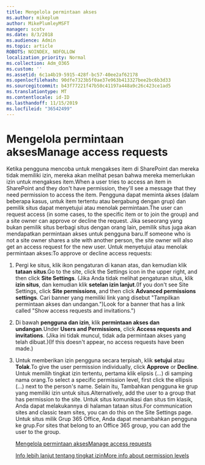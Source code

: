 ```yaml
---
title: Mengelola permintaan akses
ms.author: mikeplum
author: MikePlumleyMSFT
manager: scotv
ms.date: 8/3/2018
ms.audience: Admin
ms.topic: article
ROBOTS: NOINDEX, NOFOLLOW
localization_priority: Normal
ms.collection: Adm_O365
ms.custom: ''
ms.assetid: 6c1a4b19-5915-428f-bc57-40ee2af62178
ms.openlocfilehash: 90dfe7323b5f0ae37e963b413327bee2bc6b3d33
ms.sourcegitcommit: b43f77221f47b50c41197a448a9c26c423ce1ad5
ms.translationtype: MT
ms.contentlocale: id-ID
ms.lasthandoff: 11/15/2019
ms.locfileid: "36542499"
---
```

# <a name="manage-access-requests"></a><span data-ttu-id="e57a8-102">Mengelola permintaan akses</span><span class="sxs-lookup"><span data-stu-id="e57a8-102">Manage access requests</span></span>

<span data-ttu-id="e57a8-103">Ketika pengguna mencoba untuk mengakses item di SharePoint dan mereka tidak memiliki izin, mereka akan melihat pesan bahwa mereka memerlukan izin untuk mengakses item.</span><span class="sxs-lookup"><span data-stu-id="e57a8-103">When a user tries to access an item in SharePoint and they don't have permission, they'll see a message that they need permission to access the item.</span></span> <span data-ttu-id="e57a8-104">Pengguna dapat meminta akses (dalam beberapa kasus, untuk item tertentu atau bergabung dengan grup) dan pemilik situs dapat menyetujui atau menolak permintaan.</span><span class="sxs-lookup"><span data-stu-id="e57a8-104">The user can request access (in some cases, to the specific item or to join the group) and a site owner can approve or decline the request.</span></span> <span data-ttu-id="e57a8-105">Jika seseorang yang bukan pemilik situs berbagi situs dengan orang lain, pemilik situs juga akan mendapatkan permintaan akses untuk pengguna baru.</span><span class="sxs-lookup"><span data-stu-id="e57a8-105">If someone who is not a site owner shares a site with another person, the site owner will also get an access request for the new user.</span></span> <span data-ttu-id="e57a8-106">Untuk menyetujui atau menolak permintaan akses:</span><span class="sxs-lookup"><span data-stu-id="e57a8-106">To approve or decline access requests:</span></span>
  
1. <span data-ttu-id="e57a8-107">Pergi ke situs, klik ikon pengaturan di kanan atas, dan kemudian klik **tataan situs**.</span><span class="sxs-lookup"><span data-stu-id="e57a8-107">Go to the site, click the Settings icon in the upper right, and then click **Site Settings**.</span></span> <span data-ttu-id="e57a8-108">(Jika Anda tidak melihat pengaturan situs, klik **izin situs**, dan kemudian klik **setelan izin lanjut**.</span><span class="sxs-lookup"><span data-stu-id="e57a8-108">(If you don't see Site Settings, click **Site permissions**, and then click **Advanced permissions settings**.</span></span> <span data-ttu-id="e57a8-109">Cari banner yang memiliki link yang disebut "Tampilkan permintaan akses dan undangan.")</span><span class="sxs-lookup"><span data-stu-id="e57a8-109">Look for a banner that has a link called "Show access requests and invitations.")</span></span>
    
2. <span data-ttu-id="e57a8-110">Di bawah **pengguna dan izin**, klik **permintaan akses dan undangan**.</span><span class="sxs-lookup"><span data-stu-id="e57a8-110">Under **Users and Permissions**, click **Access requests and invitations**.</span></span> <span data-ttu-id="e57a8-111">(Jika ini tidak muncul, tidak ada permintaan akses yang telah dibuat.)</span><span class="sxs-lookup"><span data-stu-id="e57a8-111">(If this doesn't appear, no access requests have been made.)</span></span>
    
3. <span data-ttu-id="e57a8-112">Untuk memberikan izin pengguna secara terpisah, klik **setujui** atau **Tolak**.</span><span class="sxs-lookup"><span data-stu-id="e57a8-112">To give the user permission individually, click **Approve** or **Decline**.</span></span> <span data-ttu-id="e57a8-113">Untuk memilih tingkat izin tertentu, pertama klik elipsis (...) di samping nama orang.</span><span class="sxs-lookup"><span data-stu-id="e57a8-113">To select a specific permission level, first click the ellipsis (...) next to the person's name.</span></span> <span data-ttu-id="e57a8-114">Selain itu, Tambahkan pengguna ke grup yang memiliki izin untuk situs.</span><span class="sxs-lookup"><span data-stu-id="e57a8-114">Alternatively, add the user to a group that has permission to the site.</span></span> <span data-ttu-id="e57a8-115">Untuk situs komunikasi dan situs tim klasik, Anda dapat melakukannya di halaman tataan situs.</span><span class="sxs-lookup"><span data-stu-id="e57a8-115">For communication sites and classic team sites, you can do this on the Site Settings page.</span></span> <span data-ttu-id="e57a8-116">Untuk situs milik Grup 365 Office, Anda dapat menambahkan pengguna ke grup.</span><span class="sxs-lookup"><span data-stu-id="e57a8-116">For sites that belong to an Office 365 group, you can add the user to the group.</span></span>
    
    [<span data-ttu-id="e57a8-117">Mengelola permintaan akses</span><span class="sxs-lookup"><span data-stu-id="e57a8-117">Manage access requests </span></span>](https://go.microsoft.com/fwlink/?linkid=2008747)
    
    [<span data-ttu-id="e57a8-118">Info lebih lanjut tentang tingkat izin</span><span class="sxs-lookup"><span data-stu-id="e57a8-118">More info about permission levels</span></span>](https://go.microsoft.com/fwlink/?linkid=867071)
    

